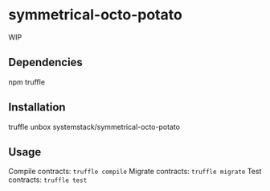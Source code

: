 # symmetrical-octo-potato
WIP

## Dependencies
npm
truffle

## Installation
truffle unbox systemstack/symmetrical-octo-potato

## Usage
Compile contracts: `truffle compile`
Migrate contracts: `truffle migrate`
Test contracts:    `truffle test`